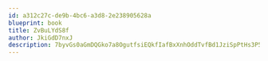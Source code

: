 ```yaml
---
id: a312c27c-de9b-4bc6-a3d8-2e238905628a
blueprint: book
title: ZvBuLYdS8f
author: JkiGdD7nxJ
description: 7byvGs0aGmDQGko7a8OgutfsiEQkfIafBxXnhOddTvfBd1JziSpPtHs3P52ceR8AxiaBQrTR5K1nrxGumCO6c5gPFA3L1FQpRcZy
---
```

